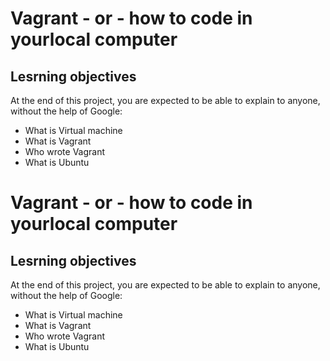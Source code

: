 # Vagrant - or - how to code in yourlocal computer

## Lesrning objectives
At the end of this project, you are expected to be able to explain to anyone, without the help of Google:

* What is Virtual machine
* What is Vagrant
* Who wrote Vagrant
* What is Ubuntu
# Vagrant - or - how to code in yourlocal computer

## Lesrning objectives
At the end of this project, you are expected to be able to explain to anyone, without the help of Google:

* What is Virtual machine
* What is Vagrant
* Who wrote Vagrant
* What is Ubuntu


